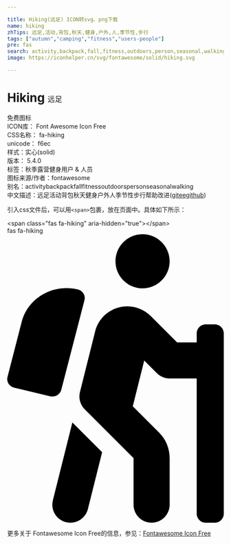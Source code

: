 ```yaml
---

title: Hiking(远足) ICON转svg、png下载
name: hiking
zhTips: 远足,活动,背包,秋天,健身,户外,人,季节性,步行
tags: ["autumn","camping","fitness","users-people"]
pre: fas
search: activity,backpack,fall,fitness,outdoors,person,seasonal,walking
image: https://iconhelper.cn/svg/fontawesome/solid/hiking.svg

---
```


# Hiking  <small style="font-size: 60%;font-weight: 100">远足</small>


<div class="detail-page">
<p>
<span><span class="badge-success badge">免费图标</span> </span>
<br/>
<span>
ICON库：
<span class="badge-secondary badge">Font Awesome Icon Free</span> 
</span>
<br/>
<span>
CSS名称：
<span class="badge-secondary badge">fa-hiking</span> 
</span>
<br/>
<span>
unicode：
<span class="badge-secondary badge">f6ec</span> 
<copy-btn content='f6ec' btn-title=""></copy-btn>
<copy-btn :content='String.fromCodePoint(parseInt("f6ec", 16))' btn-title="复制U"></copy-btn>
</span><br/><span>样式：<span class="badge-light badge">实心(solid)</span></span>
<br/>
<span>
版本：
<span class="badge-secondary badge">5.4.0</span> 
</span><br/><span>标签：<span class="badge-light badge"><router-link to="/tags/autumn.html">秋季</router-link></span><span class="badge-light badge"><router-link to="/tags/camping.html">露营</router-link></span><span class="badge-light badge"><router-link to="/tags/fitness.html">健身</router-link></span><span class="badge-light badge"><router-link to="/tags/users-people.html">用户 & 人员</router-link></span></span>
<br/>
<span>图标来源/作者：<span class="badge-light badge">fontawesome</span></span> 
<br/>
<span>别名：<span class="badge-light badge">activity</span><span class="badge-light badge">backpack</span><span class="badge-light badge">fall</span><span class="badge-light badge">fitness</span><span class="badge-light badge">outdoors</span><span class="badge-light badge">person</span><span class="badge-light badge">seasonal</span><span class="badge-light badge">walking</span></span><br/><span class="zh-detail">中文描述：<span class="badge-primary badge">远足</span><span class="badge-primary badge">活动</span><span class="badge-primary badge">背包</span><span class="badge-primary badge">秋天</span><span class="badge-primary badge">健身</span><span class="badge-primary badge">户外</span><span class="badge-primary badge">人</span><span class="badge-primary badge">季节性</span><span class="badge-primary badge">步行</span><span class="help-link"><span>帮助改进</span>(<a href="https://gitee.com/liuwave/icon-helper/edit/master/json/fontawesome/solid/hiking.json" target="_blank" rel="noopener noreferrer">gitee</a><a href="https://github.com/liuwave/icon-helper/edit/master/json/fontawesome/solid/hiking.json" target="_blank" rel="noopener noreferrer">github</a></span>)</span><br/>
</p>
</div>
<div class="alert alert-dark">
  <i class="fas fa-hiking fa-xs"></i>
  <i class="fas fa-hiking fa-sm"></i>
  <i class="fas fa-hiking fa-lg"></i>
  <i class="fas fa-hiking fa-2x"></i>
  <i class="fas fa-hiking fa-3x"></i>
  <i class="fas fa-hiking fa-5x"></i>
  <i class="fas fa-hiking fa-7x"></i>
</div>
<div>
  <p>引入css文件后，可以用<code>&lt;span&gt;</code>包裹，放在页面中。具体如下所示：    
  </p>
  <div class="alert alert-primary" style="font-size: 14px">
    &lt;span class="fas fa-hiking" aria-hidden="true"&gt;&lt;/span&gt;
    <copy-btn content='<span class="fas fa-hiking" aria-hidden="true"></span>'></copy-btn>
  </div>
  <div class="alert alert-secondary">
    <i class="fas fa-hiking"
    style="font-size: 24px"
    aria-hidden="true"></i> fas fa-hiking
    <copy-btn content="fas fa-hiking" btn-title="复制图标名称"></copy-btn>
  </div>
</div>
<div id="svg" class="svg-wrap">
<svg xmlns="http://www.w3.org/2000/svg" viewBox="0 0 384 512"><path d="M80.95 472.23c-4.28 17.16 6.14 34.53 23.28 38.81 2.61.66 5.22.95 7.8.95 14.33 0 27.37-9.7 31.02-24.23l25.24-100.97-52.78-52.78-34.56 138.22zm14.89-196.12L137 117c2.19-8.42-3.14-16.95-11.92-19.06-43.88-10.52-88.35 15.07-99.32 57.17L.49 253.24c-2.19 8.42 3.14 16.95 11.92 19.06l63.56 15.25c8.79 2.1 17.68-3.02 19.87-11.44zM368 160h-16c-8.84 0-16 7.16-16 16v16h-34.75l-46.78-46.78C243.38 134.11 228.61 128 212.91 128c-27.02 0-50.47 18.3-57.03 44.52l-26.92 107.72a32.012 32.012 0 0 0 8.42 30.39L224 397.25V480c0 17.67 14.33 32 32 32s32-14.33 32-32v-82.75c0-17.09-6.66-33.16-18.75-45.25l-46.82-46.82c.15-.5.49-.89.62-1.41l19.89-79.57 22.43 22.43c6 6 14.14 9.38 22.62 9.38h48v240c0 8.84 7.16 16 16 16h16c8.84 0 16-7.16 16-16V176c.01-8.84-7.15-16-15.99-16zM240 96c26.51 0 48-21.49 48-48S266.51 0 240 0s-48 21.49-48 48 21.49 48 48 48z"/></svg>
</div>
<detail full-name='fa-hiking'></detail>

<Vssue title="关于“Hiking”的评论" />
    
<div><p>更多关于  Fontawesome Icon Free的信息，参见：<a target="_blank" href="https://iconhelper.cn/fontawesome.html">Fontawesome Icon Free</a>
</p></div>
